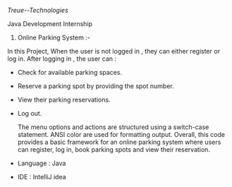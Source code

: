 *Treue--Technologies*

Java Development Internship

1) Online Parking System :-
   
 In this Project, When the user is not logged in , they can either register or log in. After logging in , the user can :
* Check for available parking spaces.
* Reserve a parking spot by providing the spot number.
* View their parking reservations.
* Log out.

  The menu options and actions are structured using a switch-case statement. ANSI color are used for formatting output. Overall, this code provides a basic framework for an online parking system where users can register, log in, book parking spots and view their reservation.
* Language : Java
* IDE : IntelliJ idea
